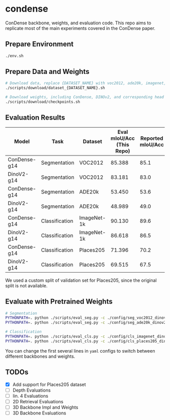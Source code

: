 # condense
ConDense backbone, weights, and evaluation code. This repo aims to replicate most of the main experiments covered in the ConDense paper.

## Prepare Environment
```bash
./env.sh
```

## Prepare Data and Weights
```bash
# Download data, replace {DATASET_NAME} with voc2012, ade20k, imagenet, or places205
./scripts/download/dataset_{DATASET_NAME}.sh

# Download weights, including ConDense, DINOv2, and corresponding head weights
./scripts/download/checkpoints.sh
```

## Evaluation Results

| Model        | Task           | Dataset     | Eval mIoU/Acc (This Repo) | Reported mIoU/Acc |
|--------------|----------------|-------------|---------------------------|-------------------|
| ConDense-g14 | Segmentation   | VOC2012     | 85.388                    | 85.1              |
| DinoV2-g14   | Segmentation   | VOC2012     | 83.181                    | 83.0              |
| ConDense-g14 | Segmentation   | ADE20k      | 53.450                    | 53.6              |
| DinoV2-g14   | Segmentation   | ADE20k      | 48.989                    | 49.0              |
| ConDense-g14 | Classification | ImageNet-1k | 90.130                    | 89.6              |
| DinoV2-g14   | Classification | ImageNet-1k | 86.618                    | 86.5              |
| ConDense-g14 | Classification | Places205   | 71.396                    | 70.2              |
| DinoV2-g14   | Classification | Places205   | 69.515                    | 67.5              |

We used a custom split of validation set for Places205, since the original split is not available.

## Evaluate with Pretrained Weights
```bash
# Segmentation
PYTHONPATH=. python ./scripts/eval_seg.py -c ./config/seg_voc2012_dinov2_standard.yaml
PYTHONPATH=. python ./scripts/eval_seg.py -c ./config/seg_ade20k_dinov2_standard.yaml

# Classification
PYTHONPATH=. python ./scripts/eval_cls.py -c ./config/cls_imagenet_dinov2_standard.yaml
PYTHONPATH=. python ./scripts/eval_cls.py -c ./config/cls_places205_dinov2_standard.yaml
```
You can change the first several lines in `yaml` configs to switch between different backbones and weights.


## TODOs
- [x] Add support for Places205 dataset
- [ ] Depth Evaluations
- [ ] lin. 4 Evaluations
- [ ] 2D Retrieval Evaluations
- [ ] 3D Backbone Impl and Weights
- [ ] 3D Backbone Evaluations
